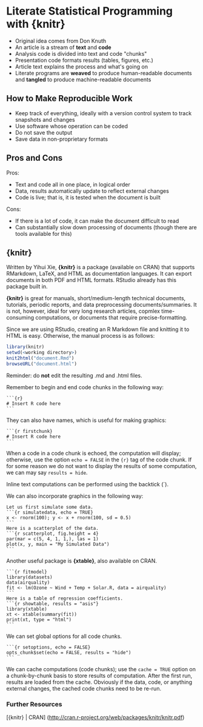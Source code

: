 Literate Statistical Programming with {knitr}
=============================================
* Original idea comes from Don Knuth
* An article is a stream of **text** and **code**
* Analysis code is divided into text and code "chunks"
* Presentation code formats results (tables, figures, etc.)
* Article text explains the process and what's going on
* Literate programs are **weaved** to produce human-readable documents and **tangled** to produce machine-readable documents

How to Make Reproducible Work
-----------------------------
* Keep track of everything, ideally with a version control system to track snapshots and changes
* Use software whose operation can be coded
* Do not save the output
* Save data in non-proprietary formats

Pros and Cons
-------------
Pros:
* Text and code all in one place, in logical order  
* Data, results automatically update to reflect external changes  
* Code is live; that is, it is tested when the document is built

Cons:
* If there is a lot of code, it can make the document difficult to read  
* Can substantially slow down processing of documents (though there are tools available for this)

{knitr}
-------
Written by Yihui Xie, **{knitr}** is a package (available on CRAN) that supports RMarkdown, LaTeX, and HTML as documentation languages. It can export documents in both PDF and HTML formats. RStudio already has this package built in.

**{knitr}** is great for manuals, short/medium-length technical documents, tutorials, periodic reports, and data preprocessing documents/summaries. It is not, however, ideal for very long research articles, copmlex time-consuming computations, or documents that require precise-formatting.

Since we are using RStudio, creating an R Markdown file and knitting it to HTML is easy. Otherwise, the manual process is as follows:

```r
library(knitr)
setwd(<working directory>)
knit2html("document.Rmd")
browseURL("document.html")
```

Reminder: do **not** edit the resulting .md and .html files.

Remember to begin and end code chunks in the following way:

    ```{r}
    # Insert R code here
    ```

They can also have names, which is useful for making graphics:

    ```{r firstchunk}
    # Insert R code here
    ```

When a code in a code chunk is echoed, the computation will display; otherwise, use the option `echo = FALSE` in the `{r}` tag of the code chunk. If for some reason we do not want to display the results of some computation, we can may say `results = hide`.

Inline text computations can be performed using the backtick (`).

We can also incorporate graphics in the following way:

    Let us first simulate some data.
    ```{r simulatedata, echo = TRUE}
    x <- rnorm(100); y <- x + rnorm(100, sd = 0.5)
    ```
    Here is a scatterplot of the data.
    ```{r scatterplot, fig.height = 4}
    par(mar = c(5, 4, 1, 1,), las = 1)
    plot(x, y, main = "My Simulated Data")
    ```
    
Another useful package is **{xtable}**, also available on CRAN.

    ```{r fitmodel}
    library(datasets)
    data(airquality)
    fit <- lm(Ozone ~ Wind + Temp + Solar.R, data = airquality)
    ```
    Here is a table of regression coefficients.
    ```{r showtable, results = "asis"}
    library(xtable)
    xt <- xtable(summary(fit))
    print(xt, type = "html")
    ```
    
We can set global options for all code chunks.

    ```{r setoptions, echo = FALSE}
    opts_chunk$set(echo = FALSE, results = "hide")
    ```
    
We can cache computations (code chunks); use the `cache = TRUE` option on a chunk-by-chunk basis to store results of computation. After the first run, results are loaded from the cache. Obviously if the data, code, or anything external changes, the cached code chunks need to be re-run.

### Further Resources
[{knitr} | CRAN] (http://cran.r-project.org/web/packages/knitr/knitr.pdf)
